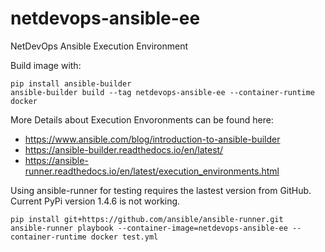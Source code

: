 # netdevops-ansible-ee
NetDevOps Ansible Execution Environment

Build image with:

    pip install ansible-builder
    ansible-builder build --tag netdevops-ansible-ee --container-runtime docker

More Details about Execution Envoronments can be found here:
- https://www.ansible.com/blog/introduction-to-ansible-builder
- https://ansible-builder.readthedocs.io/en/latest/
- https://ansible-runner.readthedocs.io/en/latest/execution_environments.html

Using ansible-runner for testing requires the lastest version from GitHub. Current PyPi version 1.4.6 is not working.

    pip install git+https://github.com/ansible/ansible-runner.git
    ansible-runner playbook --container-image=netdevops-ansible-ee --container-runtime docker test.yml
